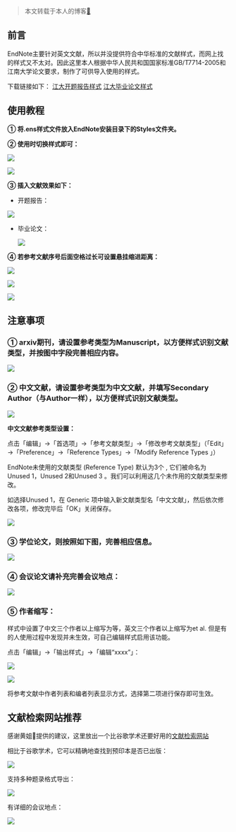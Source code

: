 > 本文转载于本人的博客[🐧](https://qiyuan-z.github.io/)

## 前言

EndNote主要针对英文文献，所以并没提供符合中华标准的文献样式，而网上找的样式又不太对。因此这里本人根据中华人民共和国国家标准GB/T7714-2005和江南大学论文要求，制作了可供导入使用的样式。

下载链接如下：
[江大开题报告样式](https://drive.google.com/file/d/1RgwQu1P_yDF_zLhAr2b-q3qFkFm8pNLz/view?usp=sharing)
[江大毕业论文样式](https://drive.google.com/file/d/1EeGhckTxcrS2fdU2tLck_1vozWer0jU6/view?usp=sharing)

## 使用教程

**① 将.ens样式文件放入EndNote安装目录下的Styles文件夹。**

**② 使用时切换样式即可：**

![](4.jpg)

![](5.png)

**③ 插入文献效果如下：**

- 开题报告：

![](6.jpg)

- 毕业论文：

  ![](13.png)

**④ 若参考文献序号后面空格过长可设置悬挂缩进距离：**

![](7.jpg)

![](8.jpg)

![](9.jpg)

## 注意事项

### ①  arxiv期刊，请设置参考类型为Manuscript，以方便样式识别文献类型，并按图中字段完善相应内容。

![](10.jpg)

### ② 中文文献，请设置参考类型为中文文献，并填写Secondary Author（与Author一样），以方便样式识别文献类型。

![](12.jpg)

**中文文献参考类型设置：**

点击「编辑」→「首选项」→「参考文献类型」→「修改参考文献类型」（「Edit」→「Preference」→「Reference Types」→「Modify Reference Types 」）

EndNote未使用的文献类型 (Reference Type) 默认为3个 , 它们被命名为 Unused 1，Unused 2和Unused 3 。我们可以利用这几个未作用的文献类型来修改。

如选择Unused 1，在 Generic 项中输入新文献类型名「中文文献」，然后依次修改各项，修改完毕后「OK」关闭保存。

![](11.jpg)

### ③ 学位论文，则按照如下图，完善相应信息。

![](14.png)

### ④ 会议论文请补充完善会议地点：

![](15.png)

### ⑤ 作者缩写：

样式中设置了中文三个作者以上缩写为等，英文三个作者以上缩写为et al. 但是有的人使用过程中发现并未生效，可自己编辑样式启用该功能。

点击「编辑」→「输出样式」→「编辑“xxxx”」：

![](16.png)

![](17.png)

将参考文献中作者列表和编者列表显示方式，选择第二项进行保存即可生效。

## 文献检索网站推荐

感谢黄姐👩提供的建议，这里放出一个比谷歌学术还要好用的[文献检索网站](https://dblp.uni-trier.de/)

相比于谷歌学术，它可以精确地查找到预印本是否已出版：

![](w1.png)

支持多种题录格式导出：

![](w2.png)

有详细的会议地点：

![](w3.png)

